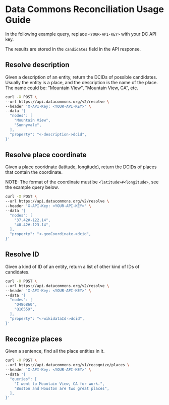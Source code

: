 # Data Commons Reconciliation Usage Guide

In the following example query, replace `<YOUR-API-KEY>` with your DC API key.

The results are stored in the `candidates` field in the API response.

## Resolve description

Given a description of an entity, return the DCIDs of possible candidates. Usually the entity is a place, and the description is the name of the place. The name could be: "Mountain View", "Mountain View, CA", etc.

```bash
curl -X POST \
--url https://api.datacommons.org/v2/resolve \
--header 'X-API-Key: <YOUR-API-KEY>' \
--data '{
  "nodes": [
    "Mountain View",
    "Sunnyvale",
  ],
  "property": "<-description->dcid",
}'
```

## Resolve place coordinate

Given a place cooridnate (latitude, longitude), return the DCIDs of places that contain the coordinate.

NOTE: The format of the coordinate must be `<latitude>#<longitude>`, see the example query below.

```bash
curl -X POST \
--url https://api.datacommons.org/v2/resolve \
--header 'X-API-Key: <YOUR-API-KEY>' \
--data '{
  "nodes": [
    "37.42#-122.14",
    "40.42#-123.14",
  ],
  "property": "<-geoCoordinate->dcid",
}'
```

## Resolve ID

Given a kind of ID of an entity, return a list of other kind of IDs of candidates.

```bash
curl -X POST \
--url https://api.datacommons.org/v2/resolve \
--header 'X-API-Key: <YOUR-API-KEY>' \
--data '{
  "nodes": [
    "Q486860",
    "Q16559",
  ],
  "property": "<-wikidataId->dcid",
}'
```

## Recognize places

Given a sentence, find all the place entities in it.

```bash
curl -X POST \
--url https://api.datacommons.org/v1/recognize/places \
--header 'X-API-Key: <YOUR-API-KEY>' \
--data '{
  "queries": [
    "I went to Mountain View, CA for work.",
    "Boston and Houston are two great places",
  ],
}'
```
